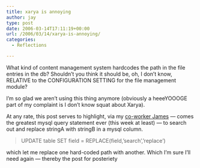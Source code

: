 ```yaml
---
title: xarya is annoying
author: jay
type: post
date: 2006-03-14T17:11:19+00:00
url: /2006/03/14/xarya-is-annoying/
categories:
  - Reflections

---
```

What kind of content management system hardcodes the path in the file entries in the db? Shouldn’t you think it should be, oh, I don’t know, RELATIVE to the CONFIGURATION SETTING for the file management module?

I’m so glad we aren’t using this thing anymore (obviously a heeeYOOOGE part of my complaint is I don’t know squat about Xarya).

At any rate, this post serves to highlight, via my [co-worker James][1] — comes the greatest mysql query statement ever (this week at least) — to search out and replace stringA with stringB in a mysql column.

> UPDATE table SET field = REPLACE(field,’search’,’replace’)

which let me replace one hard-coded path with another. Which I’m sure I’ll need again — thereby the post for posteriety

 [1]: http://www.robinsonhouse.com/